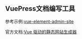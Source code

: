 ## VuePress文档编写工具

参考示例:[vue-element-admin-site](https://github.com/PanJiaChen/vue-element-admin-site)

官方文档:[Vue 驱动的静态网站生成器](https://vuepress.vuejs.org/zh/)